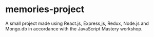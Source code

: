 # memories-project

A small project made using React.js, Express,js, Redux, Node.js and Mongo.db in accordance with the JavaScript Mastery workshop.
